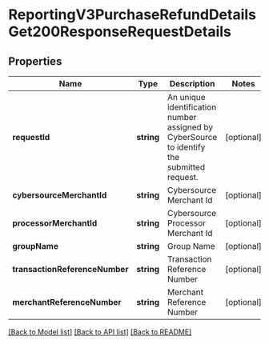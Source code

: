# ReportingV3PurchaseRefundDetailsGet200ResponseRequestDetails

## Properties
Name | Type | Description | Notes
------------ | ------------- | ------------- | -------------
**requestId** | **string** | An unique identification number assigned by CyberSource to identify the submitted request. | [optional] 
**cybersourceMerchantId** | **string** | Cybersource Merchant Id | [optional] 
**processorMerchantId** | **string** | Cybersource Processor Merchant Id | [optional] 
**groupName** | **string** | Group Name | [optional] 
**transactionReferenceNumber** | **string** | Transaction Reference Number | [optional] 
**merchantReferenceNumber** | **string** | Merchant Reference Number | [optional] 

[[Back to Model list]](../README.md#documentation-for-models) [[Back to API list]](../README.md#documentation-for-api-endpoints) [[Back to README]](../README.md)


